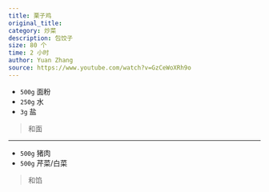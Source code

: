 ```yaml
---
title: 栗子鸡
original_title: 
category: 炒菜 
description: 包饺子
size: 80 个
time: 2 小时 
author: Yuan Zhang
source: https://www.youtube.com/watch?v=GzCeWoXRh9o 
---
```


* `500g` 面粉
* `250g` 水
* `3g` 盐 

> 和面

---

* `500g` 猪肉
* `500g` 芹菜/白菜

> 和馅


